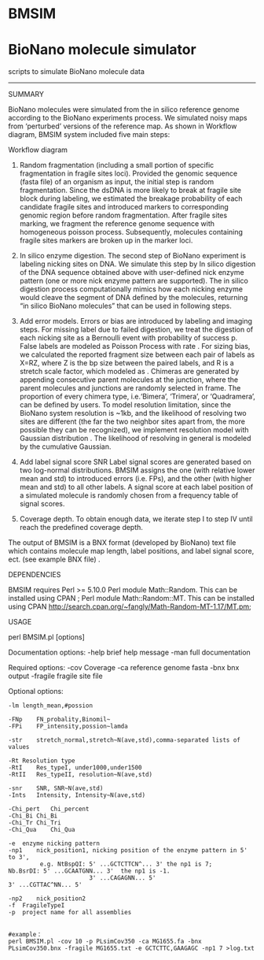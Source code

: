 # BMSIM
BioNano molecule simulator
================

scripts to simulate BioNano molecule data

---------------

SUMMARY

BioNano molecules were simulated from the in silico reference genome according to the BioNano experiments process. We simulated noisy maps from ‘perturbed’ versions of the reference map. As shown in Workflow diagram, BMSIM system included five main steps:

Workflow diagram

 1) Random fragmentation (including a small portion of specific fragmentation in fragile sites loci). Provided the genomic sequence (fasta file) of an organism as input, the initial step is random fragmentation. Since the dsDNA is more likely to break at fragile site block during labeling, we estimated the breakage probability of each candidate fragile sites and introduced markers to corresponding genomic region before random fragmentation. After fragile sites marking, we fragment the reference genome sequence with homogeneous poisson process. Subsequently, molecules containing fragile sites markers are broken up in the marker loci.
 
 2) In silico enzyme digestion. The second step of BioNano experiment is labeling nicking sites on DNA. We simulate this step by In silico digestion of the DNA sequence obtained above with user-defined nick enzyme pattern (one or more nick enzyme pattern are supported). The in silico digestion process computationally mimics how each nicking enzyme would cleave the segment of DNA defined by the molecules, returning “in silico BioNano molecules” that can be used in following steps.
 
 3) Add error models. Errors or bias are introduced by labeling and imaging steps. For missing label due to failed digestion, we treat the digestion of each nicking site as a Bernoulli event with probability of success p. False labels are modeled as Poisson Process with rate  . For sizing bias, we calculated the reported fragment size between each pair of labels as X=RZ, where Z is the bp size between the paired labels, and R is a stretch scale factor, which modeled as  . Chimeras are generated by appending consecutive parent molecules at the junction, where the parent molecules and junctions are randomly selected in frame. The proportion of every chimera type, i.e.‘Bimera’, ‘Trimera’, or ‘Quadramera’, can be defined by users. To model resolution limitation, since the BioNano system resolution is ~1kb, and the likelihood of resolving two sites are different (the far the two neighbor sites apart from, the more possible they can be recognized), we implement resolution model with Gaussian distribution  . The likelihood of resolving in general is modeled by the cumulative Gaussian.
 
 4) Add label signal score SNR Label signal scores are generated based on two log-normal distributions. BMSIM assigns the one (with relative lower mean and std) to introduced errors (i.e. FPs), and the other (with higher mean and std) to all other labels. A signal score at each label position of a simulated molecule is randomly chosen from a frequency table of signal scores.
 
 5) Coverage depth. To obtain enough data, we iterate step I to step IV until reach the predefined coverage depth.
 
 The output of BMSIM is a BNX format (developed by BioNano) text file which contains molecule map length, label positions, and label signal score, ect. (see example BNX file) .

 
 DEPENDENCIES

 BMSIM requires Perl >= 5.10.0
    Perl module Math::Random. This can be installed using CPAN ;
    Perl module Math::Random::MT. This can be installed using CPAN http://search.cpan.org/~fangly/Math-Random-MT-1.17/MT.pm;

    
USAGE
    
perl BMSIM.pl [options]

Documentation options:
 	-help	brief help message
	-man	full documentation

Required options:
	-cov	Coverage
	-ca	reference genome fasta
	-bnx	bnx output
	-fragile	fragile site file

Optional options:

	-lm	length_mean,#possion
	
	-FNp	FN_probality,Binomil~
	-FPi	FP_intensity,possion~lamda
	
	-str	stretch_normal,stretch~N(ave,std),comma-separated lists of values
	
	-Rt	Resolution type
	-RtI	Res_typeI, under1000,under1500
	-RtII	Res_typeII, resolution~N(ave,std)
	
	-snr	SNR, SNR~N(ave,std)
	-Ints	Intensity, Intensity~N(ave,std)
	
	-Chi_pert	Chi_percent
	-Chi_Bi	Chi_Bi
	-Chi_Tr	Chi_Tri
	-Chi_Qua	Chi_Qua
	
	-e	enzyme nicking pattern
	-np1	nick_position1, nicking position of the enzyme pattern in 5' to 3',
             e.g. NtBspQI: 5' ...GCTCTTCN^... 3' the np1 is 7;    Nb.BsrDI: 5' ...GCAATGNN... 3'  the np1 is -1.
                           3' ...CAGAGNN... 5'                              3' ...CGTTAC^NN... 5'
			 
	-np2	nick_position2
	-f	FragileTypeI
	-p	project name for all assemblies
	

    #example：                                
    perl BMSIM.pl -cov 10 -p PLsimCov350 -ca MG1655.fa -bnx PLsimCov350.bnx -fragile MG1655.txt -e GCTCTTC,GAAGAGC -np1 7 >log.txt


